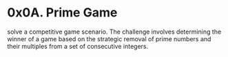 # 0x0A. Prime Game

solve a competitive game scenario. The challenge involves determining the winner of a game based on the strategic removal of prime numbers and their multiples from a set of consecutive integers.
